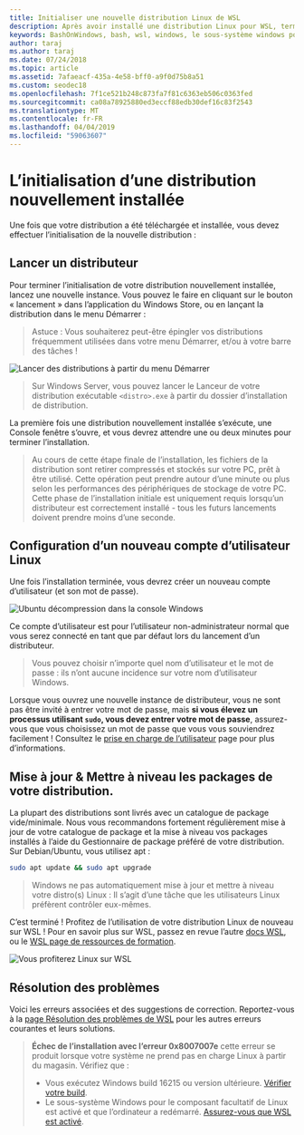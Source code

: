 ```yaml
---
title: Initialiser une nouvelle distribution Linux de WSL
description: Après avoir installé une distribution Linux pour WSL, terminer l’initialisation en suivant ces étapes simples
keywords: BashOnWindows, bash, wsl, windows, le sous-système windows pour linux, windowssubsystem, ubuntu, debian, suse, windows 10
author: taraj
ms.author: taraj
ms.date: 07/24/2018
ms.topic: article
ms.assetid: 7afaeacf-435a-4e58-bff0-a9f0d75b8a51
ms.custom: seodec18
ms.openlocfilehash: 7f1ce521b248c873fa7f81c6363eb506c0363fed
ms.sourcegitcommit: ca08a78925880ed3eccf88edb30def16c83f2543
ms.translationtype: MT
ms.contentlocale: fr-FR
ms.lasthandoff: 04/04/2019
ms.locfileid: "59063607"
---
```

# <a name="initializing-a-newly-installed-distro"></a>L’initialisation d’une distribution nouvellement installée
Une fois que votre distribution a été téléchargée et installée, vous devez effectuer l’initialisation de la nouvelle distribution :

## <a name="launch-a-distro"></a>Lancer un distributeur
Pour terminer l’initialisation de votre distribution nouvellement installée, lancez une nouvelle instance. Vous pouvez le faire en cliquant sur le bouton « lancement » dans l’application du Windows Store, ou en lançant la distribution dans le menu Démarrer :

> Astuce : Vous souhaiterez peut-être épingler vos distributions fréquemment utilisées dans votre menu Démarrer, et/ou à votre barre des tâches !

![Lancer des distributions à partir du menu Démarrer](media/start-menu.png)

> Sur Windows Server, vous pouvez lancer le Lanceur de votre distribution exécutable `<distro>.exe` à partir du dossier d’installation de distribution.

La première fois une distribution nouvellement installée s’exécute, une Console fenêtre s’ouvre, et vous devrez attendre une ou deux minutes pour terminer l’installation.

> Au cours de cette étape finale de l’installation, les fichiers de la distribution sont retirer compressés et stockés sur votre PC, prêt à être utilisé. Cette opération peut prendre autour d’une minute ou plus selon les performances des périphériques de stockage de votre PC. Cette phase de l’installation initiale est uniquement requis lorsqu’un distributeur est correctement installé - tous les futurs lancements doivent prendre moins d’une seconde.

## <a name="setting-up-a-new-linux-user-account"></a>Configuration d’un nouveau compte d’utilisateur Linux

Une fois l’installation terminée, vous devrez créer un nouveau compte d’utilisateur (et son mot de passe). 

![Ubuntu décompression dans la console Windows](media/UbuntuInstall.png)

Ce compte d’utilisateur est pour l’utilisateur non-administrateur normal que vous serez connecté en tant que par défaut lors du lancement d’un distributeur.

> Vous pouvez choisir n’importe quel nom d’utilisateur et le mot de passe : ils n’ont aucune incidence sur votre nom d’utilisateur Windows. 

Lorsque vous ouvrez une nouvelle instance de distributeur, vous ne sont pas être invité à entrer votre mot de passe, mais **si vous élevez un processus utilisant `sudo`, vous devez entrer votre mot de passe**, assurez-vous que vous choisissez un mot de passe que vous vous souviendrez facilement ! Consultez le [prise en charge de l’utilisateur](user-support.md) page pour plus d’informations.

## <a name="update--upgrade-your-distros-packages"></a>Mise à jour & Mettre à niveau les packages de votre distribution.

La plupart des distributions sont livrés avec un catalogue de package vide/minimale. Nous vous recommandons fortement régulièrement mise à jour de votre catalogue de package et la mise à niveau vos packages installés à l’aide du Gestionnaire de package préféré de votre distribution. Sur Debian/Ubuntu, vous utilisez apt :

```bash
sudo apt update && sudo apt upgrade
```

> Windows ne pas automatiquement mise à jour et mettre à niveau votre distro(s) Linux : Il s’agit d’une tâche que les utilisateurs Linux préfèrent contrôler eux-mêmes.

C’est terminé ! Profitez de l’utilisation de votre distribution Linux de nouveau sur WSL ! Pour en savoir plus sur WSL, passez en revue l’autre [docs WSL](https://aka.ms/wsldocs), ou le [WSL page de ressources de formation](https://aka.ms/learnwsl).

![Vous profiterez Linux sur WSL](media/linux-on-wsl.png)

## <a name="troubleshooting"></a>Résolution des problèmes

Voici les erreurs associées et des suggestions de correction. Reportez-vous à la [page Résolution des problèmes de WSL](troubleshooting.md) pour les autres erreurs courantes et leurs solutions.

> **Échec de l’installation avec l’erreur 0x8007007e** cette erreur se produit lorsque votre système ne prend pas en charge Linux à partir du magasin.  Vérifiez que :
> * Vous exécutez Windows build 16215 ou version ultérieure. [Vérifier votre build](troubleshooting.md#check-your-build-number).
> * Le sous-système Windows pour le composant facultatif de Linux est activé et que l’ordinateur a redémarré.  [Assurez-vous que WSL est activé](troubleshooting.md#confirm-wsl-is-enabled).
